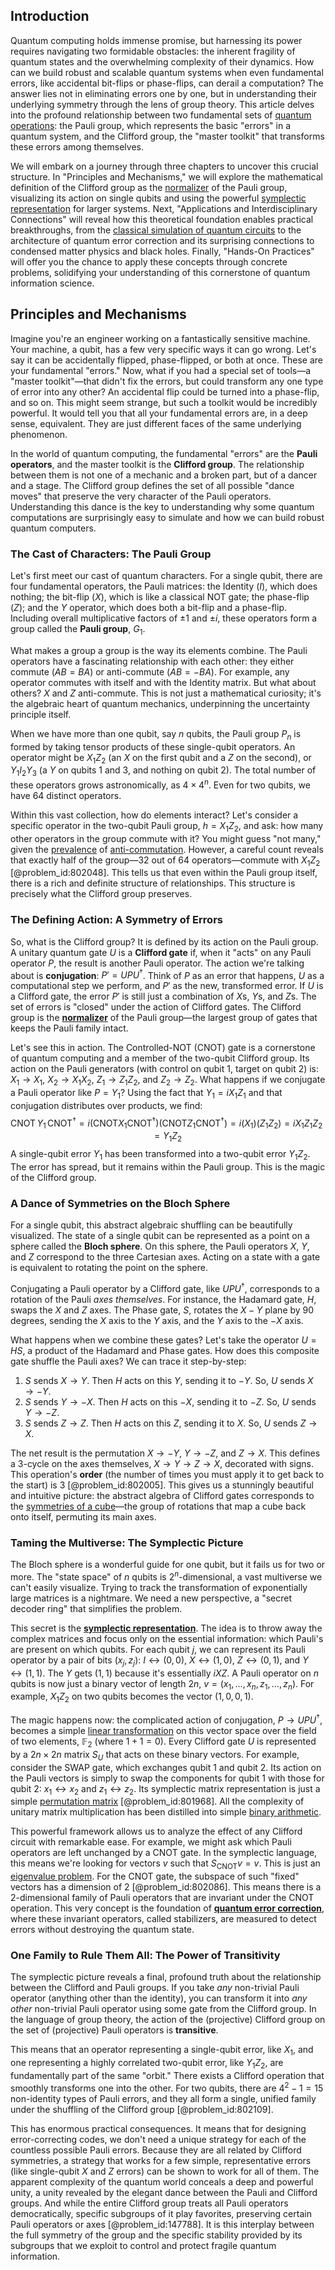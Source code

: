 ## Introduction
Quantum computing holds immense promise, but harnessing its power requires navigating two formidable obstacles: the inherent fragility of quantum states and the overwhelming complexity of their dynamics. How can we build robust and scalable quantum systems when even fundamental errors, like accidental bit-flips or phase-flips, can derail a computation? The answer lies not in eliminating errors one by one, but in understanding their underlying symmetry through the lens of group theory. This article delves into the profound relationship between two fundamental sets of [quantum operations](@article_id:145412): the Pauli group, which represents the basic "errors" in a quantum system, and the Clifford group, the "master toolkit" that transforms these errors among themselves.

We will embark on a journey through three chapters to uncover this crucial structure. In "Principles and Mechanisms," we will explore the mathematical definition of the Clifford group as the [normalizer](@article_id:145214) of the Pauli group, visualizing its action on single qubits and using the powerful [symplectic representation](@article_id:182699) for larger systems. Next, "Applications and Interdisciplinary Connections" will reveal how this theoretical foundation enables practical breakthroughs, from the [classical simulation of quantum circuits](@article_id:140351) to the architecture of quantum error correction and its surprising connections to condensed matter physics and black holes. Finally, "Hands-On Practices" will offer you the chance to apply these concepts through concrete problems, solidifying your understanding of this cornerstone of quantum information science.

## Principles and Mechanisms

Imagine you're an engineer working on a fantastically sensitive machine. Your machine, a qubit, has a few very specific ways it can go wrong. Let's say it can be accidentally flipped, phase-flipped, or both at once. These are your fundamental "errors." Now, what if you had a special set of tools—a "master toolkit"—that didn't fix the errors, but could transform any one type of error into any other? An accidental flip could be turned into a phase-flip, and so on. This might seem strange, but such a toolkit would be incredibly powerful. It would tell you that all your fundamental errors are, in a deep sense, equivalent. They are just different faces of the same underlying phenomenon.

In the world of quantum computing, the fundamental "errors" are the **Pauli operators**, and the master toolkit is the **Clifford group**. The relationship between them is not one of a mechanic and a broken part, but of a dancer and a stage. The Clifford group defines the set of all possible "dance moves" that preserve the very character of the Pauli operators. Understanding this dance is the key to understanding why some quantum computations are surprisingly easy to simulate and how we can build robust quantum computers.

### The Cast of Characters: The Pauli Group

Let's first meet our cast of quantum characters. For a single qubit, there are four fundamental operators, the Pauli matrices: the Identity ($I$), which does nothing; the bit-flip ($X$), which is like a classical NOT gate; the phase-flip ($Z$); and the $Y$ operator, which does both a bit-flip and a phase-flip. Including overall multiplicative factors of $\pm 1$ and $\pm i$, these operators form a group called the **Pauli group**, $G_1$.

What makes a group a group is the way its elements combine. The Pauli operators have a fascinating relationship with each other: they either commute ($AB = BA$) or anti-commute ($AB = -BA$). For example, any operator commutes with itself and with the Identity matrix. But what about others? $X$ and $Z$ anti-commute. This is not just a mathematical curiosity; it's the algebraic heart of quantum mechanics, underpinning the uncertainty principle itself.

When we have more than one qubit, say $n$ qubits, the Pauli group $P_n$ is formed by taking tensor products of these single-qubit operators. An operator might be $X_1 Z_2$ (an $X$ on the first qubit and a $Z$ on the second), or $Y_1 I_2 Y_3$ (a $Y$ on qubits 1 and 3, and nothing on qubit 2). The total number of these operators grows astronomically, as $4 \times 4^n$. Even for two qubits, we have 64 distinct operators.

Within this vast collection, how do elements interact? Let's consider a specific operator in the two-qubit Pauli group, $h = X_1 Z_2$, and ask: how many other operators in the group commute with it? You might guess "not many," given the [prevalence](@article_id:167763) of [anti-commutation](@article_id:186214). However, a careful count reveals that exactly half of the group—32 out of 64 operators—commute with $X_1 Z_2$ [@problem_id:802048]. This tells us that even within the Pauli group itself, there is a rich and definite structure of relationships. This structure is precisely what the Clifford group preserves.

### The Defining Action: A Symmetry of Errors

So, what is the Clifford group? It is defined by its action on the Pauli group. A unitary quantum gate $U$ is a **Clifford gate** if, when it "acts" on any Pauli operator $P$, the result is another Pauli operator. The action we're talking about is **conjugation**: $P' = U P U^\dagger$. Think of $P$ as an error that happens, $U$ as a computational step we perform, and $P'$ as the new, transformed error. If $U$ is a Clifford gate, the error $P'$ is still just a combination of $X$s, $Y$s, and $Z$s. The set of errors is "closed" under the action of Clifford gates. The Clifford group is the **[normalizer](@article_id:145214)** of the Pauli group—the largest group of gates that keeps the Pauli family intact.

Let's see this in action. The Controlled-NOT (CNOT) gate is a cornerstone of quantum computing and a member of the two-qubit Clifford group. Its action on the Pauli generators (with control on qubit 1, target on qubit 2) is: $X_1 \to X_1$, $X_2 \to X_1 X_2$, $Z_1 \to Z_1 Z_2$, and $Z_2 \to Z_2$. What happens if we conjugate a Pauli operator like $P = Y_1$? Using the fact that $Y_1=iX_1Z_1$ and that conjugation distributes over products, we find:
$$
\text{CNOT} \, Y_1 \, \text{CNOT}^\dagger = i (\text{CNOT} X_1 \text{CNOT}^\dagger)(\text{CNOT} Z_1 \text{CNOT}^\dagger) = i (X_1) (Z_1 Z_2) = i X_1 Z_1 Z_2 = Y_1 Z_2
$$
A single-qubit error $Y_1$ has been transformed into a two-qubit error $Y_1 Z_2$. The error has spread, but it remains within the Pauli group. This is the magic of the Clifford group.

### A Dance of Symmetries on the Bloch Sphere

For a single qubit, this abstract algebraic shuffling can be beautifully visualized. The state of a single qubit can be represented as a point on a sphere called the **Bloch sphere**. On this sphere, the Pauli operators $X$, $Y$, and $Z$ correspond to the three Cartesian axes. Acting on a state with a gate is equivalent to rotating the point on the sphere.

Conjugating a Pauli operator by a Clifford gate, like $U P U^\dagger$, corresponds to a rotation of the Pauli *axes themselves*. For instance, the Hadamard gate, $H$, swaps the $X$ and $Z$ axes. The Phase gate, $S$, rotates the $X-Y$ plane by 90 degrees, sending the $X$ axis to the $Y$ axis, and the $Y$ axis to the $-X$ axis.

What happens when we combine these gates? Let's take the operator $U = HS$, a product of the Hadamard and Phase gates. How does this composite gate shuffle the Pauli axes? We can trace it step-by-step:
1. $S$ sends $X \to Y$. Then $H$ acts on this $Y$, sending it to $-Y$. So, $U$ sends $X \to -Y$.
2. $S$ sends $Y \to -X$. Then $H$ acts on this $-X$, sending it to $-Z$. So, $U$ sends $Y \to -Z$.
3. $S$ sends $Z \to Z$. Then $H$ acts on this $Z$, sending it to $X$. So, $U$ sends $Z \to X$.

The net result is the permutation $X \to -Y$, $Y \to -Z$, and $Z \to X$. This defines a 3-cycle on the axes themselves, $X \to Y \to Z \to X$, decorated with signs. This operation's **order** (the number of times you must apply it to get back to the start) is 3 [@problem_id:802005]. This gives us a stunningly beautiful and intuitive picture: the abstract algebra of Clifford gates corresponds to the [symmetries of a cube](@article_id:144472)—the group of rotations that map a cube back onto itself, permuting its main axes.

### Taming the Multiverse: The Symplectic Picture

The Bloch sphere is a wonderful guide for one qubit, but it fails us for two or more. The "state space" of $n$ qubits is $2^n$-dimensional, a vast multiverse we can't easily visualize. Trying to track the transformation of exponentially large matrices is a nightmare. We need a new perspective, a "secret decoder ring" that simplifies the problem.

This secret is the **[symplectic representation](@article_id:182699)**. The idea is to throw away the complex matrices and focus only on the essential information: which Pauli's are present on which qubits. For each qubit $j$, we can represent its Pauli operator by a pair of bits $(x_j, z_j)$: $I \leftrightarrow (0,0)$, $X \leftrightarrow (1,0)$, $Z \leftrightarrow (0,1)$, and $Y \leftrightarrow (1,1)$. The $Y$ gets $(1,1)$ because it's essentially $iXZ$.
A Pauli operator on $n$ qubits is now just a binary vector of length $2n$, $v = (x_1, \dots, x_n, z_1, \dots, z_n)$. For example, $X_1 Z_2$ on two qubits becomes the vector $(1, 0, 0, 1)$.

The magic happens now: the complicated action of conjugation, $P \to U P U^\dagger$, becomes a simple [linear transformation](@article_id:142586) on this vector space over the field of two elements, $\mathbb{F}_2$ (where $1+1=0$). Every Clifford gate $U$ is represented by a $2n \times 2n$ matrix $S_U$ that acts on these binary vectors. For example, consider the SWAP gate, which exchanges qubit 1 and qubit 2. Its action on the Pauli vectors is simply to swap the components for qubit 1 with those for qubit 2: $x_1 \leftrightarrow x_2$ and $z_1 \leftrightarrow z_2$. Its symplectic matrix representation is just a simple [permutation matrix](@article_id:136347) [@problem_id:801968]. All the complexity of unitary matrix multiplication has been distilled into simple [binary arithmetic](@article_id:173972).

This powerful framework allows us to analyze the effect of any Clifford circuit with remarkable ease. For example, we might ask which Pauli operators are left unchanged by a CNOT gate. In the symplectic language, this means we're looking for vectors $v$ such that $S_{\text{CNOT}} v = v$. This is just an [eigenvalue problem](@article_id:143404). For the CNOT gate, the subspace of such "fixed" vectors has a dimension of 2 [@problem_id:802086]. This means there is a 2-dimensional family of Pauli operators that are invariant under the CNOT operation. This very concept is the foundation of **[quantum error correction](@article_id:139102)**, where these invariant operators, called stabilizers, are measured to detect errors without destroying the quantum state.

### One Family to Rule Them All: The Power of Transitivity

The symplectic picture reveals a final, profound truth about the relationship between the Clifford and Pauli groups. If you take *any* non-trivial Pauli operator (anything other than the identity), you can transform it into *any other* non-trivial Pauli operator using some gate from the Clifford group. In the language of group theory, the action of the (projective) Clifford group on the set of (projective) Pauli operators is **transitive**.

This means that an operator representing a single-qubit error, like $X_1$, and one representing a highly correlated two-qubit error, like $Y_1 Z_2$, are fundamentally part of the same "orbit." There exists a Clifford operation that smoothly transforms one into the other. For two qubits, there are $4^2 - 1 = 15$ non-identity types of Pauli errors, and they all form a single, unified family under the shuffling of the Clifford group [@problem_id:802109].

This has enormous practical consequences. It means that for designing error-correcting codes, we don't need a unique strategy for each of the countless possible Pauli errors. Because they are all related by Clifford symmetries, a strategy that works for a few simple, representative errors (like single-qubit $X$ and $Z$ errors) can be shown to work for all of them. The apparent complexity of the quantum world conceals a deep and powerful unity, a unity revealed by the elegant dance between the Pauli and Clifford groups. And while the entire Clifford group treats all Pauli operators democratically, specific subgroups of it play favorites, preserving certain Pauli operators or axes [@problem_id:147788]. It is this interplay between the full symmetry of the group and the specific stability provided by its subgroups that we exploit to control and protect fragile quantum information.